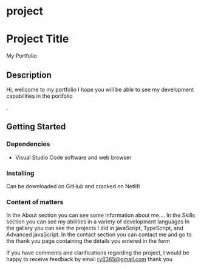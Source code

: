 # project
# Project Title

My Portfolio 

## Description

Hi, wellcome to my portfolio
I hope you will be able to see my development capabilities in the portfolio

.

## Getting Started

### Dependencies

* Visual Studio Code software and web browser

### Installing

Can be downloaded on GitHub and cracked on Netlifi

### Content of matters

In the About section you can see some information about me....
In the Skills section you can see my abilities in a variety of development languages
 In the gallery you can see the projects I did in javaScript, TypeScript, and Advanced javaScript.
In the contact section you can contact me and go to the thank you page containing the details you entered in the form

If you have comments and clarifications regarding the project, I would be happy to receive feedback by email rv8365@gmail.com
thank you 

